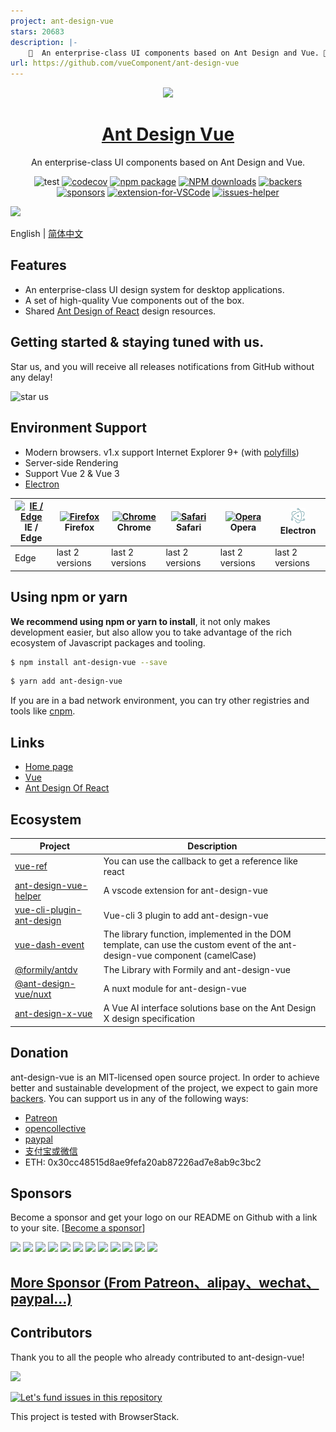 ```yaml
---
project: ant-design-vue
stars: 20683
description: |-
    🌈  An enterprise-class UI components based on Ant Design and Vue. 🐜
url: https://github.com/vueComponent/ant-design-vue
---
```


<p align="center">
  <a href="https://www.antdv.com/">
    <img width="200" src="https://aliyuncdn.antdv.com/logo.png">
  </a>
</p>

<h1 align="center">
  <a href="https://www.antdv.com/" target="_blank">Ant Design Vue</a>
</h1>

<div align="center">

An enterprise-class UI components based on Ant Design and Vue.

![test](https://github.com/vueComponent/ant-design-vue/workflows/test/badge.svg) [![codecov](https://img.shields.io/codecov/c/github/vueComponent/ant-design-vue/master.svg?style=flat-square)](https://codecov.io/gh/vueComponent/ant-design-vue) [![npm package](https://img.shields.io/npm/v/ant-design-vue.svg?style=flat-square)](https://www.npmjs.org/package/ant-design-vue) [![NPM downloads](http://img.shields.io/npm/dm/ant-design-vue.svg?style=flat-square)](http://www.npmtrends.com/ant-design-vue) [![backers](https://opencollective.com/ant-design-vue/backers/badge.svg)](#backers) [![sponsors](https://opencollective.com/ant-design-vue/sponsors/badge.svg)](#sponsors) [![extension-for-VSCode](https://img.shields.io/badge/extension%20for-VSCode-blue.svg?style=flat-square)](https://marketplace.visualstudio.com/items?itemName=ant-design-vue.vscode-ant-design-vue-helper) [![issues-helper](https://img.shields.io/badge/Issues%20Manage%20By-issues--helper-orange?style=flat-square)](https://github.com/actions-cool/issues-helper)

</div>

[![](https://cdn-images-1.medium.com/max/2000/1*NIlj0-TdLMbo_hzSBP8tmg.png)](https://www.antdv.com/)

English | [简体中文](./README-zh_CN.md)

## Features

- An enterprise-class UI design system for desktop applications.
- A set of high-quality Vue components out of the box.
- Shared [Ant Design of React](https://ant.design/docs/spec/introduce) design resources.

## Getting started & staying tuned with us.

Star us, and you will receive all releases notifications from GitHub without any delay!

![star us](https://user-images.githubusercontent.com/6937879/261937060-e0501ab3-9388-4712-a25d-3f2ba2271865.gif)

## Environment Support

- Modern browsers. v1.x support Internet Explorer 9+ (with [polyfills](https://www.antdv.com/docs/vue/getting-started/#compatibility))
- Server-side Rendering
- Support Vue 2 & Vue 3
- [Electron](https://electronjs.org/)

| [<img src="https://raw.githubusercontent.com/alrra/browser-logos/master/src/edge/edge_48x48.png" alt="IE / Edge" width="24px" height="24px" />](http://godban.github.io/browsers-support-badges/)</br>IE / Edge | [<img src="https://raw.githubusercontent.com/alrra/browser-logos/master/src/firefox/firefox_48x48.png" alt="Firefox" width="24px" height="24px" />](http://godban.github.io/browsers-support-badges/)</br>Firefox | [<img src="https://raw.githubusercontent.com/alrra/browser-logos/master/src/chrome/chrome_48x48.png" alt="Chrome" width="24px" height="24px" />](http://godban.github.io/browsers-support-badges/)</br>Chrome | [<img src="https://raw.githubusercontent.com/alrra/browser-logos/master/src/safari/safari_48x48.png" alt="Safari" width="24px" height="24px" />](http://godban.github.io/browsers-support-badges/)</br>Safari | [<img src="https://raw.githubusercontent.com/alrra/browser-logos/master/src/opera/opera_48x48.png" alt="Opera" width="24px" height="24px" />](http://godban.github.io/browsers-support-badges/)</br>Opera | [<img src="https://raw.githubusercontent.com/alrra/browser-logos/master/src/electron/electron_48x48.png" alt="Electron" width="24px" height="24px" />](http://godban.github.io/browsers-support-badges/)</br>Electron |
| --- | --- | --- | --- | --- | --- |
| Edge | last 2 versions | last 2 versions | last 2 versions | last 2 versions | last 2 versions |

## Using npm or yarn

**We recommend using npm or yarn to install**, it not only makes development easier, but also allow you to take advantage of the rich ecosystem of Javascript packages and tooling.

```bash
$ npm install ant-design-vue --save
```

```bash
$ yarn add ant-design-vue
```

If you are in a bad network environment, you can try other registries and tools like [cnpm](https://github.com/cnpm/cnpm).

## Links

- [Home page](https://www.antdv.com/)
- [Vue](https://vuejs.org/)
- [Ant Design Of React](http://ant.design/)

## Ecosystem

| Project | Description |
| --- | --- |
| [vue-ref](https://github.com/vueComponent/vue-ref) | You can use the callback to get a reference like react |
| [ant-design-vue-helper](https://marketplace.visualstudio.com/items?itemName=ant-design-vue.vscode-ant-design-vue-helper) | A vscode extension for ant-design-vue |
| [vue-cli-plugin-ant-design](https://github.com/vueComponent/vue-cli-plugin-ant-design) | Vue-cli 3 plugin to add ant-design-vue |
| [vue-dash-event](https://github.com/vueComponent/vue-dash-event) | The library function, implemented in the DOM template, can use the custom event of the ant-design-vue component (camelCase) |
| [@formily/antdv](https://github.com/formilyjs/antdv) | The Library with Formily and ant-design-vue |
| [@ant-design-vue/nuxt](https://github.com/vueComponent/ant-design-vue-nuxt) | A nuxt module for ant-design-vue |
| [ant-design-x-vue](https://github.com/wzc520pyfm/ant-design-x-vue) | A Vue AI interface solutions base on the Ant Design X design specification |

## Donation

ant-design-vue is an MIT-licensed open source project. In order to achieve better and sustainable development of the project, we expect to gain more [backers](https://github.com/vueComponent/ant-design-vue/blob/master/BACKERS.md). You can support us in any of the following ways:

- [Patreon](https://www.patreon.com/tangjinzhou)
- [opencollective](https://opencollective.com/ant-design-vue)
- [paypal](https://www.paypal.me/tangjinzhou)
- [支付宝或微信](https://aliyuncdn.antdv.com/alipay-and-wechat.png)
- ETH: 0x30cc48515d8ae9fefa20ab87226ad7e8ab9c3bc2

## Sponsors

Become a sponsor and get your logo on our README on Github with a link to your site. [[Become a sponsor](https://opencollective.com/ant-design-vue#sponsor)]

<a href="http://www.jeecg.com/" target="_blank"><img src="https://aliyuncdn.antdv.com/jeecg-logo.png" height="64"></a> <a href="https://opencollective.com/ant-design-vue/sponsor/0/website" target="_blank"><img src="https://opencollective.com/ant-design-vue/sponsor/0/avatar.svg"></a> <a href="https://opencollective.com/ant-design-vue/sponsor/1/website" target="_blank"><img src="https://opencollective.com/ant-design-vue/sponsor/1/avatar.svg"></a> <a href="https://opencollective.com/ant-design-vue/sponsor/2/website" target="_blank"><img src="https://opencollective.com/ant-design-vue/sponsor/2/avatar.svg"></a> <a href="https://opencollective.com/ant-design-vue/sponsor/3/website" target="_blank"><img src="https://opencollective.com/ant-design-vue/sponsor/3/avatar.svg"></a> <a href="https://opencollective.com/ant-design-vue/sponsor/4/website" target="_blank"><img src="https://opencollective.com/ant-design-vue/sponsor/4/avatar.svg"></a> <a href="https://opencollective.com/ant-design-vue/sponsor/5/website" target="_blank"><img src="https://opencollective.com/ant-design-vue/sponsor/5/avatar.svg"></a> <a href="https://opencollective.com/ant-design-vue/sponsor/6/website" target="_blank"><img src="https://opencollective.com/ant-design-vue/sponsor/6/avatar.svg"></a> <a href="https://opencollective.com/ant-design-vue/sponsor/7/website" target="_blank"><img src="https://opencollective.com/ant-design-vue/sponsor/7/avatar.svg"></a> <a href="https://opencollective.com/ant-design-vue/sponsor/8/website" target="_blank"><img src="https://opencollective.com/ant-design-vue/sponsor/8/avatar.svg"></a> <a href="https://opencollective.com/ant-design-vue/sponsor/9/website" target="_blank"><img src="https://opencollective.com/ant-design-vue/sponsor/9/avatar.svg"></a> <a href="https://opencollective.com/ant-design-vue/sponsor/10/website" target="_blank"><img src="https://opencollective.com/ant-design-vue/sponsor/10/avatar.svg"></a>

## [More Sponsor (From Patreon、alipay、wechat、paypal...)](https://github.com/vueComponent/ant-design-vue/blob/master/BACKERS.md)

## Contributors

Thank you to all the people who already contributed to ant-design-vue!

<a href="https://github.com/vueComponent/ant-design-vue/graphs/contributors">
  <img src="https://contrib.rocks/image?repo=vueComponent/ant-design-vue&max=100&columns=15" />
</a>

[![Let's fund issues in this repository](https://issuehunt.io/static/embed/issuehunt-button-v1.svg)](https://issuehunt.io/repos/104172832)

This project is tested with BrowserStack.

